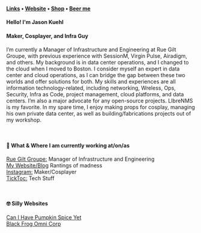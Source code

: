 
<h4> <a href="https://links.stephenajulu.com">Links</a> • <a href="https://jasonkuehl.com.com">Website</a> • <a href="https://jason-kuehl.creator-spring.com/?">Shop</a> • <a href="https://www.buymeacoffee.com/rcgfxDE">Beer me</a><h4>

<h4>Hello! I'm Jason Kuehl<h4>
<h4>Maker, Cosplayer, and Infra Guy  <h4>
</h4>I’m currently a Manager of Infrastructure and Engineering at Rue Gilt Groupe, with previous experience with SessionM, Virgin Pulse, Airadigm, and others. My background is in data center operations, and I changed </h4>to the cloud when I moved to Boston. I consider myself an expert in data center and cloud operations, as I can bridge the gap between these two worlds and offer solutions for both.</h4>
</h4>My skills and experiences are all information technology-related, including networking, Wreless, Ops, Security, Infra as Code, project management, cloud platforms, and data centers.</h4>
</h4>I’m also a major advocate for any open-source projects. LIbreNMS is my favorite.</h4>
</h4>In my spare time, I enjoy making props for cosplay, managing his own private data center, as well as building/fabrications projects out of my workshop.</h4>

<p>     </p>
<h4>💼 What & Where I am currently working at/on/as</h4>
<p>
<a href="https://ruelala.com">Rue Gilt Groupe:</a> Manager of Infrastructure and Engineering<br>
<a href="https://jasonkuehl.com">My Website/Blog</a> Rantings of madness<br> 
<a href="https://www.instagram.com/jason.kuehl/">Instagram:</a> Maker/Cosplayer<br>
<a href="https://www.instagram.com/jason.kuehl/">TickToc:</a> Tech Stuff<br>
</p>
<p> </p>
<h4>🤓 Silly Websites</h4>
<p>
<a href="http://canihavepumpkinspiceyet.com/">Can I Have Pumpkin Spice Yet</a> <br>
<a href="http://blackfrogomnicorp.com/">Black Frog Omni Corp</a> <br></p>
